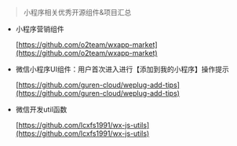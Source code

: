 > 小程序相关优秀开源组件&项目汇总

- 小程序营销组件

    [https://github.com/o2team/wxapp-market](https://github.com/o2team/wxapp-market)

- 微信小程序UI组件：用户首次进入进行【添加到我的小程序】操作提示

    [https://github.com/guren-cloud/weplug-add-tips](https://github.com/guren-cloud/weplug-add-tips)

- 微信开发util函数

    [https://github.com/lcxfs1991/wx-js-utils](https://github.com/lcxfs1991/wx-js-utils)
